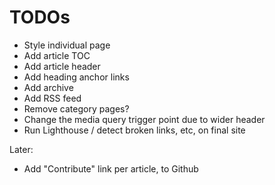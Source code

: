 # TODOs

- Style individual page
- Add article TOC
- Add article header
- Add heading anchor links
- Add archive
- Add RSS feed
- Remove category pages?
- Change the media query trigger point due to wider header
- Run Lighthouse / detect broken links, etc, on final site

Later:
- Add "Contribute" link per article, to Github
